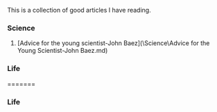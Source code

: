 This is a collection of good articles I have reading.


### Science
1. [Advice for the young scientist-John Baez](\Science\Advice for the Young Scientist-John Baez.md)

### Life
=======
### Life

